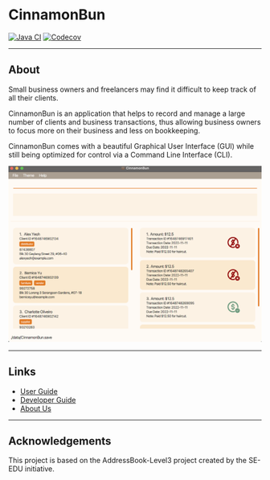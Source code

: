 # CinnamonBun

[![Java CI](https://github.com/AY2122S2-CS2103T-W09-2/tp/workflows/Java%20CI/badge.svg)](https://github.com/AY2122S2-CS2103T-W09-2/tp/actions)
[![Codecov](https://codecov.io/gh/AY2122S2-CS2103T-W09-2/tp/branch/master/graph/badge.svg?token=UJX2NES4W7)](https://codecov.io/gh/AY2122S2-CS2103T-W09-2/tp)

---

## About

Small business owners and freelancers may find it difficult to keep track of all their clients.

CinnamonBun is an application that helps to record and manage a large number of clients and business transactions, thus allowing business owners to focus more on their business and less on bookkeeping.

CinnamonBun comes with a beautiful Graphical User Interface (GUI) while still being optimized for control via a Command Line Interface (CLI).

![Ui](docs/images/Ui.png)

---

## Links

* [User Guide](https://ay2122s2-cs2103t-w09-2.github.io/tp/UserGuide.html)  
* [Developer Guide](https://ay2122s2-cs2103t-w09-2.github.io/tp/DeveloperGuide.html)  
* [About Us](https://ay2122s2-cs2103t-w09-2.github.io/tp/AboutUs.html)

---

## Acknowledgements

This project is based on the AddressBook-Level3 project created by the SE-EDU initiative.
